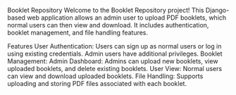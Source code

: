 Booklet Repository
Welcome to the Booklet Repository project! This Django-based web application allows an admin user to upload PDF booklets, which normal users can then view and download. It includes authentication, booklet management, and file handling features.

Features
User Authentication: Users can sign up as normal users or log in using existing credentials. Admin users have additional privileges.
Booklet Management:
Admin Dashboard: Admins can upload new booklets, view uploaded booklets, and delete existing booklets.
User View: Normal users can view and download uploaded booklets.
File Handling: Supports uploading and storing PDF files associated with each booklet.
